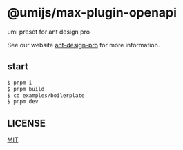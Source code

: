 # @umijs/max-plugin-openapi

umi preset for ant design pro

See our website [ant-design-pro](https://pro.ant.design) for more information.

## start

```bash
$ pnpm i
$ pnpm build
$ cd examples/boilerplate
$ pnpm dev
```
## LICENSE

[MIT](./LICENSE)

